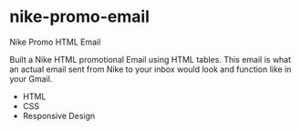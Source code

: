 # nike-promo-email
Nike Promo HTML Email

Built a Nike HTML promotional Email using HTML tables. This email is what an actual email sent from Nike to your inbox would look and function like in your Gmail.

- HTML
- CSS
- Responsive Design
